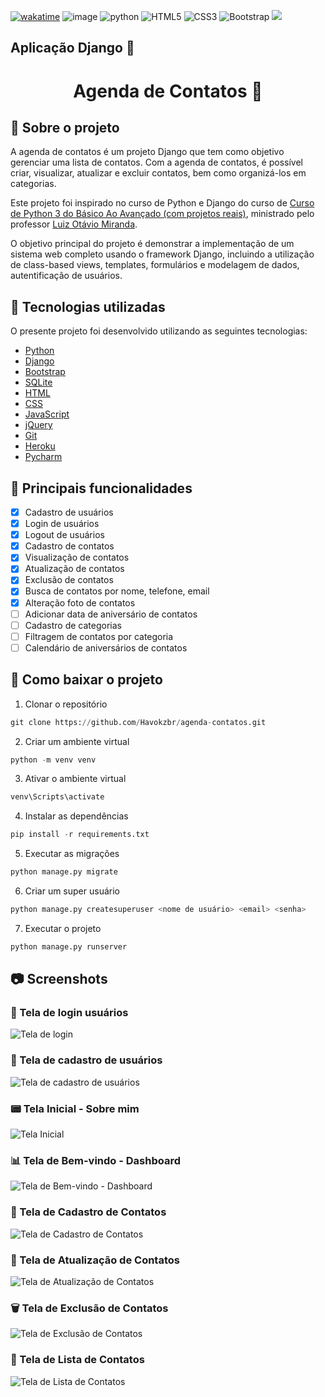 [![wakatime](https://wakatime.com/badge/user/3bd24664-869f-460a-94e1-b98da8136504/project/a2a3a885-693d-491e-8a1c-95caf5eff922.svg)](https://wakatime.com/badge/user/3bd24664-869f-460a-94e1-b98da8136504/project/a2a3a885-693d-491e-8a1c-95caf5eff922) ![image](https://img.shields.io/badge/Django-092E20?style=for-the-badge&logo=django&logoColor=white) ![python](https://img.shields.io/badge/Python-FFD43B?style=for-the-badge&logo=python&logoColor=blue) ![HTML5](https://img.shields.io/badge/html5-%23E34F26.svg?style=for-the-badge&logo=html5&logoColor=white)
![CSS3](https://img.shields.io/badge/css3-%231572B6.svg?style=for-the-badge&logo=css3&logoColor=white)
![Bootstrap](https://img.shields.io/badge/bootstrap-%23563D7C.svg?style=for-the-badge&logo=bootstrap&logoColor=white) <img src="http://img.shields.io/static/v1?label=STATUS&message=CONCLUIDO&color=GREEN&style=for-the-badge"/>



## Aplicação Django 🚀

<h1 align="center"> Agenda de Contatos 📒 </h1> 

## 📝 Sobre o projeto

A agenda de contatos é um projeto Django que tem como objetivo gerenciar uma lista de contatos. Com a agenda de contatos, é possível criar, visualizar, atualizar e excluir contatos, bem como organizá-los em categorias.

Este projeto foi inspirado no curso de Python e Django do curso de [Curso de Python 3 do Básico Ao Avançado (com projetos reais)](https://www.udemy.com/course/python-3-do-zero-ao-avancado/), ministrado pelo professor [Luiz Otávio Miranda](https://www.udemy.com/user/luiz-otavio-miranda/).

O objetivo principal do projeto é demonstrar a implementação de um sistema web completo usando o framework Django, incluindo a utilização de class-based views, templates, formulários e modelagem de dados, autentificação de usuários.

## 🔗 Tecnologias utilizadas

O presente projeto foi desenvolvido utilizando as seguintes tecnologias:
- [Python](https://www.python.org/)
- [Django](https://www.djangoproject.com/)
- [Bootstrap](https://getbootstrap.com/)
- [SQLite](https://www.sqlite.org/index.html)
- [HTML](https://developer.mozilla.org/pt-BR/docs/Web/HTML)
- [CSS](https://developer.mozilla.org/pt-BR/docs/Web/CSS)
- [JavaScript](https://developer.mozilla.org/pt-BR/docs/Web/JavaScript)
- [jQuery](https://jquery.com/)
- [Git](https://git-scm.com/)
- [Heroku](https://www.heroku.com/)
- [Pycharm](https://www.jetbrains.com/pt-br/pycharm/)

## 🎯 Principais funcionalidades

- [x] Cadastro de usuários
- [x] Login de usuários
- [x] Logout de usuários
- [x] Cadastro de contatos
- [x] Visualização de contatos
- [x] Atualização de contatos
- [x] Exclusão de contatos
- [x] Busca de contatos por nome, telefone, email
- [x] Alteração foto de contatos
- [ ] Adicionar data de aniversário de contatos
- [ ] Cadastro de categorias
- [ ] Filtragem de contatos por categoria
- [ ] Calendário de aniversários de contatos

## 📁 Como baixar o projeto

1. Clonar o repositório
```python
git clone https://github.com/Havokzbr/agenda-contatos.git
```

2. Criar um ambiente virtual
```python
python -m venv venv
```

3. Ativar o ambiente virtual
```python 
venv\Scripts\activate
```

4. Instalar as dependências
```python
pip install -r requirements.txt
```

5. Executar as migrações
```python
python manage.py migrate
```

6. Criar um super usuário
```python 
python manage.py createsuperuser <nome de usuário> <email> <senha> 
```

7. Executar o projeto
```python
python manage.py runserver
```

## 📷 Screenshots

### 👤 Tela de login usuários

![Tela de login](https://imgur.com/DkUJmkD.png)

### 📝 Tela de cadastro de usuários

![Tela de cadastro de usuários](https://imgur.com/bOukiYq.png)

### 📟 Tela Inicial - Sobre mim

![Tela Inicial](https://imgur.com/6c6h4rH.png)

### ️📊 Tela de Bem-vindo - Dashboard

![Tela de Bem-vindo - Dashboard](https://imgur.com/9QxbViC.png)

### 📒 Tela de Cadastro de Contatos

![Tela de Cadastro de Contatos](https://imgur.com/cuLaISS.png)

### 📝 Tela de Atualização de Contatos

![Tela de Atualização de Contatos](https://imgur.com/P9D6KZC.png)

### 🗑️ Tela de Exclusão de Contatos

![Tela de Exclusão de Contatos](https://imgur.com/GmWwGK6.png)

### 📆 Tela de Lista de Contatos

![Tela de Lista de Contatos](https://imgur.com/Bl3LTCC.png)


